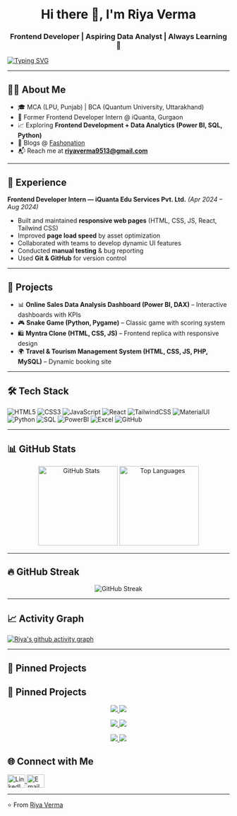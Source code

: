 <!-- PROFILE HEADER -->
<h1 align="center">Hi there 👋, I'm Riya Verma</h1>
<h3 align="center">Frontend Developer | Aspiring Data Analyst | Always Learning 🚀</h3>

[![Typing SVG](https://readme-typing-svg.herokuapp.com?font=Fira+Code&size=22&pause=1000&color=F75C7E&center=true&vCenter=true&width=600&lines=Frontend+Developer;Aspiring+Data+Analyst;Always+Learning+New+Things)](https://git.io/typing-svg)

---

## 👩‍💻 About Me  
- 🎓 MCA (LPU, Punjab) | BCA (Quantum University, Uttarakhand)  
- 💼 Former Frontend Developer Intern @ iQuanta, Gurgaon  
- 📈 Exploring **Frontend Development + Data Analytics (Power BI, SQL, Python)**  
- 📝 Blogs @ [Fashonation](https://fashonation.com/author/riya_verma/)  
- 📬 Reach me at **riyaverma9513@gmail.com**  

---

## 💼 Experience  
**Frontend Developer Intern — iQuanta Edu Services Pvt. Ltd.** *(Apr 2024 – Aug 2024)*  
- Built and maintained **responsive web pages** (HTML, CSS, JS, React, Tailwind CSS)  
- Improved **page load speed** by asset optimization  
- Collaborated with teams to develop dynamic UI features  
- Conducted **manual testing** & bug reporting  
- Used **Git & GitHub** for version control  

---

## 🚀 Projects  
- 📊 **Online Sales Data Analysis Dashboard (Power BI, DAX)** – Interactive dashboards with KPIs  
- 🎮 **Snake Game (Python, Pygame)** – Classic game with scoring system  
- 🛍️ **Myntra Clone (HTML, CSS, JS)** – Frontend replica with responsive design  
- 🌍 **Travel & Tourism Management System (HTML, CSS, JS, PHP, MySQL)** – Dynamic booking site  

---

## 🛠️ Tech Stack  
![HTML5](https://img.shields.io/badge/HTML5-E34F26?style=for-the-badge&logo=html5&logoColor=white)
![CSS3](https://img.shields.io/badge/CSS3-1572B6?style=for-the-badge&logo=css3&logoColor=white)
![JavaScript](https://img.shields.io/badge/JavaScript-F7DF1E?style=for-the-badge&logo=javascript&logoColor=black)
![React](https://img.shields.io/badge/React-20232A?style=for-the-badge&logo=react&logoColor=61DAFB)
![TailwindCSS](https://img.shields.io/badge/Tailwind_CSS-38B2AC?style=for-the-badge&logo=tailwind-css&logoColor=white)
![MaterialUI](https://img.shields.io/badge/MUI-007FFF?style=for-the-badge&logo=mui&logoColor=white)
![Python](https://img.shields.io/badge/Python-3776AB?style=for-the-badge&logo=python&logoColor=white)
![SQL](https://img.shields.io/badge/SQL-336791?style=for-the-badge&logo=postgresql&logoColor=white)
![PowerBI](https://img.shields.io/badge/Power_BI-F2C811?style=for-the-badge&logo=powerbi&logoColor=black)
![Excel](https://img.shields.io/badge/Excel-217346?style=for-the-badge&logo=microsoft-excel&logoColor=white)
![GitHub](https://img.shields.io/badge/GitHub-181717?style=for-the-badge&logo=github&logoColor=white)

---

## 📊 GitHub Stats  
<p align="center">
  <img src="https://github-readme-stats.vercel.app/api?username=riyaverma09&show_icons=true&theme=radical" alt="GitHub Stats" height="180" />
  <img src="https://github-readme-stats.vercel.app/api/top-langs/?username=riyaverma09&layout=compact&theme=tokyonight" alt="Top Languages" height="180" />
</p>

---

## 🔥 GitHub Streak  
<p align="center">
  <img src="https://github-readme-streak-stats.herokuapp.com/?user=riyaverma09&theme=highcontrast" alt="GitHub Streak" />
</p>

---

## 📈 Activity Graph  
[![Riya's github activity graph](https://github-readme-activity-graph.vercel.app/graph?username=riyaverma09&bg_color=0f2d3d&color=1cadfb&line=1cadfb&point=1cadfb&area=true&hide_border=true)](https://github.com/ashutosh00710/github-readme-activity-graph)

---

## 📌 Pinned Projects  

## 📌 Pinned Projects  
<p align="center">
  <a href="https://github.com/riyaverma09/Netflix-clone">
    <img src="https://github-readme-stats.vercel.app/api/pin/?username=riyaverma09&repo=Netflix-clone&theme=radical" />
  </a>
  <a href="https://github.com/riyaverma09/Snake_game">
    <img src="https://github-readme-stats.vercel.app/api/pin/?username=riyaverma09&repo=Snake_game&theme=radical" />
  </a>
</p>

<p align="center">
  <a href="https://github.com/riyaverma09/Online-Sales-Data-Analysis-Report">
    <img src="https://github-readme-stats.vercel.app/api/pin/?username=riyaverma09&repo=Online-Sales-Data-Analysis-Report&theme=radical" />
  </a>
  <a href="https://github.com/riyaverma09/iphone_sales_analysis">
    <img src="https://github-readme-stats.vercel.app/api/pin/?username=riyaverma09&repo=iphone_sales_analysis&theme=radical" />
  </a>
</p>

<p align="center">
  <a href="https://github.com/riyaverma09/HR-dashboard">
    <img src="https://github-readme-stats.vercel.app/api/pin/?username=riyaverma09&repo=HR-dashboard&theme=radical" />
  </a>
  <a href="https://github.com/riyaverma09/portfolio">
    <img src="https://github-readme-stats.vercel.app/api/pin/?username=riyaverma09&repo=portfolio&theme=radical" />
  </a>
</p>


## 🌐 Connect with Me  
<p align="left">
<a href="https://linkedin.com/in/riya-verma-761844250" target="blank">
  <img align="center" src="https://raw.githubusercontent.com/rahuldkjain/github-profile-readme-generator/master/src/images/icons/Social/linked-in-alt.svg" alt="LinkedIn" height="30" width="40" />
</a>
<a href="mailto:riyaverma9513@gmail.com">
  <img align="center" src="https://upload.wikimedia.org/wikipedia/commons/4/4e/Gmail_Icon.png" alt="Email" height="30" width="40" />
</a>
</p>

---

⭐️ From [Riya Verma](https://github.com/riyaverma09)
